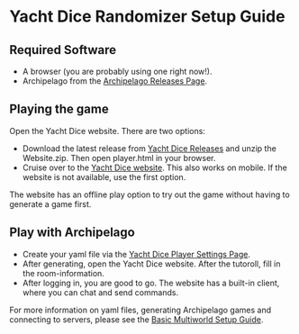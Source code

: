 # Yacht Dice Randomizer Setup Guide

## Required Software

- A browser (you are probably using one right now!).
- Archipelago from the [Archipelago Releases Page](https://github.com/ArchipelagoMW/Archipelago/releases).

## Playing the game
Open the Yacht Dice website. There are two options:
- Download the latest release from [Yacht Dice Releases](https://github.com/spinerak/YachtDiceAP/releases) and unzip the Website.zip. Then open player.html in your browser. 
- Cruise over to the [Yacht Dice website](https://yacht-dice-ap.netlify.app/). This also works on mobile. If the website is not available, use the first option.

The website has an offline play option to try out the game without having to generate a game first.

## Play with Archipelago

- Create your yaml file via the [Yacht Dice Player Settings Page](/games/YachtDice/player-settings).
- After generating, open the Yacht Dice website. After the tutoroll, fill in the room-information. 
- After logging in, you are good to go. The website has a built-in client, where you can chat and send commands.

For more information on yaml files, generating Archipelago games and connecting to servers, please see the [Basic Multiworld Setup Guide](/tutorial/Archipelago/setup/en).
